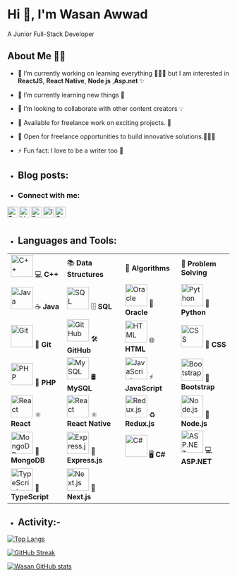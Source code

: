
# Hi 👋, I'm Wasan Awwad
A Junior Full-Stack Developer<!-- From Palestine-Nablus "Awarta"-->


<!--
**WA-A/WA-A** is a ✨ _special_ ✨ repository because its `README.md` (this file) appears on your GitHub profile.

Here are some ideas to get you started:
-->
## About Me 🍂🏹

- 🔭 I’m currently working on learning everything 👩🏼‍💻 but I am interested in  **ReactJS**, **React Native**, **Node js** ,**Asp.net** ✨
- 🌱 I’m currently learning new things 🧠
- 👯 I’m looking to collaborate with other content creators 💡
- 🤝 Available for freelance work on exciting projects. 🌟
- 🚀 Open for freelance opportunities to build innovative solutions.👩🏼‍💻
- ⚡ Fun fact: I love to be a writer too 💼

- ## Blog posts:
- ### Connect with me:

<p>
<a href="https://x.com/WasanAwwad" target="_blank">
    <img align="left" alt="Twitter" width="24px" src="https://img.icons8.com/color/48/000000/twitter--v1.png" />
</a>
<a href="https://www.linkedin.com/in/wasan-awwad-607a07241" target="_blank">
    <img align="left" alt="LinkedIn" width="24px" src="https://img.icons8.com/color/48/000000/linkedin.png" />
</a>
<a href="https://www.facebook.com/wasan.awwad.9?mibextid=LQQJ4d" target="_blank">
    <img align="left" alt="Facebook" width="24px" src="https://img.icons8.com/color/48/000000/facebook.png" />
</a>
<a href="https://www.instagram.com/wasan.a.awwad/profilecard/?igsh=ZXd5dmFlMHhhbnAy" target="_blank">
    <img align="left" alt="Instagram" width="24px" src="https://img.icons8.com/color/48/000000/instagram-new.png" />
</a>
<!--<a href="https://leetcode.com/u/WasanAwwad/" target="_blank">
    <img align="left" alt="LeetCode" width="24px" src="https://img.icons8.com/color/48/000000/leetcode.png" />
</a>-->

<a href="https://codeforces.com/profile/wasanawwad" target="_blank">
    <img align="left" alt="Codeforces" width="24px" src="https://img.icons8.com/external-tal-revivo-color-tal-revivo/48/000000/external-codeforces-programming-competitions-and-contests-programming-community-logo-color-tal-revivo.png" />
</a>
</p>

<br/>
<br/>

##
 - ## Languages and Tools:
<table>
  <tr>
    <td><img src="https://img.icons8.com/color/48/000000/c-plus-plus-logo.png" alt="C++" width="50"/> 💻 <strong>C++</strong></td>
    <td> 📚 <strong>Data Structures</strong></td>
    <td> 📐 <strong>Algorithms</strong></td>
    <td> 🧠 <strong>Problem Solving</strong></td>
  </tr>
  <tr>
    <td><img src="https://img.icons8.com/color/48/000000/java-coffee-cup-logo.png" alt="Java" width="50"/> ☕ <strong>Java</strong></td>
    <td><img src="https://img.icons8.com/color/48/000000/sql.png" alt="SQL" width="50"/> 🗄 <strong>SQL</strong></td>
    <td><img src="https://img.icons8.com/color/48/000000/oracle-logo.png" alt="Oracle" width="50"/> 🐙 <strong>Oracle</strong></td>
    <td><img src="https://img.icons8.com/color/48/000000/python.png" alt="Python" width="50"/> 🐍 <strong>Python</strong></td>
  </tr>
  <tr>
    <td><img src="https://img.icons8.com/color/48/000000/git.png" alt="Git" width="50"/> 🔧 <strong>Git</strong></td>
    <td><img src="https://img.icons8.com/fluent/48/000000/github.png" alt="GitHub" width="50"/> 🛠️ <strong>GitHub</strong></td>
    <td><img src="https://img.icons8.com/color/48/000000/html-5.png" alt="HTML" width="50"/> 🌐 <strong>HTML</strong></td>
    <td><img src="https://img.icons8.com/color/48/000000/css3.png" alt="CSS" width="50"/> 🎨 <strong>CSS</strong></td>
  </tr>
  <tr>
    <td><img src="https://img.icons8.com/color/48/000000/php.png" alt="PHP" width="50"/> 🐘 <strong>PHP</strong></td>
    <td><img src="https://img.icons8.com/color/48/000000/mysql-logo.png" alt="MySQL" width="50"/> 🛢 <strong>MySQL</strong></td>
    <td><img src="https://img.icons8.com/color/48/000000/javascript.png" alt="JavaScript" width="50"/> ⚡ <strong>JavaScript</strong></td>
    <td><img src="https://img.icons8.com/color/48/000000/bootstrap.png" alt="Bootstrap" width="50"/> 🎨 <strong>Bootstrap</strong></td>
  </tr>
  <tr>
    <td><img src="https://img.icons8.com/color/48/000000/react-native.png" alt="React" width="50"/> ⚛️ <strong>React</strong></td>
    <td><img src="https://img.icons8.com/color/48/000000/react-native.png" alt="React" width="50"/> ⚛️ <strong>React Native</strong></td>
    <td><img src="https://img.icons8.com/color/48/000000/redux.png" alt="Redux.js" width="50"/> ♻️ <strong>Redux.js</strong></td>
    <td><img src="https://img.icons8.com/color/48/000000/nodejs.png" alt="Node.js" width="50"/> 🌲 <strong>Node.js</strong></td>
  </tr>
  <tr>
    <td><img src="https://img.icons8.com/color/48/000000/mongodb.png" alt="MongoDB" width="50"/> 🍃 <strong>MongoDB</strong></td>
    <td><img src="https://img.icons8.com/color/48/000000/express.png" alt="Express.js" width="50"/> 🚀 <strong>Express.js</strong></td>
    <td><img src="https://img.icons8.com/color/48/000000/c-sharp-logo.png" alt="C#" width="50"/> 🖥 <strong>C#</strong></td>
    <td><img  alt="ASP.NET" width="50"/> 💻 <strong>ASP.NET</strong></td>
  </tr>
  <tr>
    <td><img src="https://img.icons8.com/color/48/000000/typescript.png" alt="TypeScript" width="50"/> 📘 <strong>TypeScript</strong></td>
    <td><img src="https://img.icons8.com/color/48/000000/nextjs.png" alt="Next.js" width="50"/> 🚀 <strong>Next.js</strong></td>
  </tr>
</table>



- ## Activity:-


[![Top Langs](https://github-readme-stats.vercel.app/api/top-langs/?username=WA-A&layout=compact)](https://github.com/anuraghazra/github-readme-stats)


<!-- GitHub Streak Stats -->
[![GitHub Streak](https://streak-stats.demolab.com/?user=WA-A&theme=dark)](https://git.io/streak-stats)

<!-- GitHub Stats -->
[![Wasan GitHub stats](https://github-readme-stats.vercel.app/api?username=WA-A&show_icons=true&theme=dark)](https://github.com/anuraghazra/github-readme-stats)









